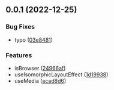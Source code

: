 ## 0.0.1 (2022-12-25)


### Bug Fixes

* typo ([03e8481](https://github.com/AkaraChen/reuse/commit/03e8481739e8dc41a603029ab50604be49d2e579))


### Features

* isBrowser ([24966af](https://github.com/AkaraChen/reuse/commit/24966af3bba582db1fc2add80d5477d9b67807d7))
* useIsomorphicLayoutEffect ([1d19938](https://github.com/AkaraChen/reuse/commit/1d19938ae3b0f8b5d7b37ed23c94aed8167bb907))
* useMedia ([acad8d6](https://github.com/AkaraChen/reuse/commit/acad8d68c2911670843e14758f35de5a0b9fae61))



